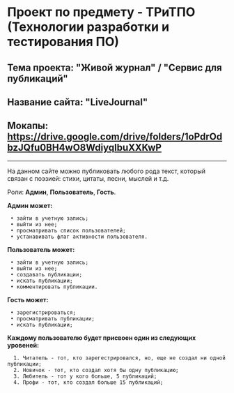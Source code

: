 Проект по предмету - ТРиТПО (Технологии разработки и тестирования ПО)
=============
Тема проекта: "Живой журнал" / "Сервис для публикаций"
---------------
Название сайта: "LiveJournal"
---------------
Мокапы: https://drive.google.com/drive/folders/1oPdrOdbzJQfu0BH4wO8WdiyqIbuXXKwP
---------------
__________________________________________________________________
На данном сайте можно публиковать любого рода текст, который связан с поэзией:
стихи, цитаты, песни, мыслей и т.д.

Роли: **Админ**, **Пользователь**, **Гость**.
  
  **Админ может:** 
  
     • зайти в учетную запись;
     • выйти из нее;
     • просматривать список пользователей;
     • устанавивать флаг активности пользователя.
     
  **Пользователь может:**
  
     • зайти в учетную запись;
     • выйти из нее;
     • создавать публикации;
     • искать публикации;
     • комментировать публикации.
     
  **Гость может:** 
  
     • зарегистрироваться;
     • просматривать публикации;
     • искать публикации;
     
  **Каждому пользователю будет присвоен один из следующих уровеней:**
  
      1. Читатель - тот, кто зарегестрировался, но, еще не создал ни одной публикации;
      2. Новичок - тот, кто создал хотя бы одну публикацию;
      3. Любитель - тот у кого больше, 5 публикаций;
      4. Профи - тот, кто создал больше 15 публикаций;  
